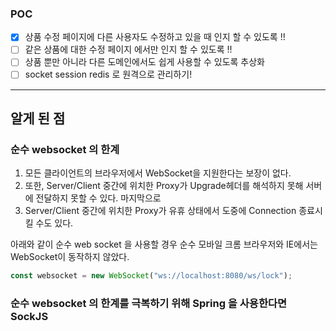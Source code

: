 ### POC

- [x] 상품 수정 페이지에 다른 사용자도 수정하고 있을 때 인지 할 수 있도록 !!
- [ ] 같은 상품에 대한 수정 페이지 에서만 인지 할 수 있도록 !!
- [ ] 상품 뿐만 아니라 다른 도메인에서도 쉽게 사용할 수 있도록 추상화
- [ ] socket session redis 로 원격으로 관리하기!

----

## 알게 된 점

### 순수 websocket 의 한계

1. 모든 클라이언트의 브라우저에서 WebSocket을 지원한다는 보장이 없다.
2. 또한, Server/Client 중간에 위치한 Proxy가 Upgrade헤더를 해석하지 못해 서버에 전달하지 못할 수 있다. 마지막으로
3. Server/Client 중간에 위치한 Proxy가 유휴 상태에서 도중에 Connection 종료시킬 수도 있다.


아래와 같이 순수 web socket 을 사용할 경우 순수 모바일 크롬 브라우저와 IE에서는 WebSocket이 동작하지 않았다.

```javascript
const websocket = new WebSocket("ws://localhost:8080/ws/lock");
```

### 순수 websocket 의 한계를 극복하기 위해 Spring 을 사용한다면 SockJS 
